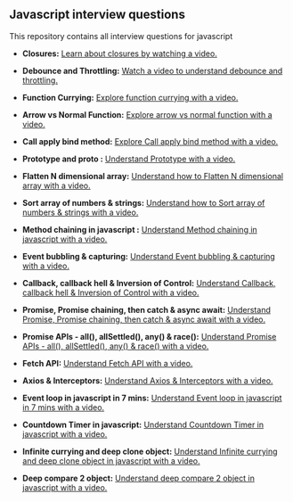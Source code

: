 ## Javascript interview questions

This repository contains all interview questions for javascript

- **Closures:** [Learn about closures by watching a video.](https://youtu.be/97BGPJyGKp4
)
- **Debounce and Throttling:** [Watch a video to understand debounce and throttling.](https://youtu.be/pkvXAM3uIZ8)
- **Function Currying:** [Explore function currying with a video.](https://youtu.be/L-hcNP65hM4)

- **Arrow vs Normal Function:** [Explore arrow vs normal function with a video.](https://youtu.be/EA7DOFFky1s)

- **Call apply bind method:** [Explore Call apply bind method with a video.](https://youtu.be/P4T5JpyOONo)

- **Prototype and __proto__ :** [Understand Prototype with a video.](https://youtu.be/ElXwmGrn1_A)

- **Flatten N dimensional array:** [Understand how to Flatten N dimensional array with a video.](https://youtu.be/GtiRvrrwak0)

- **Sort array of numbers & strings:** [Understand how to Sort array of numbers & strings with a video.](https://youtu.be/DYM0_1N0Awk)

- **Method chaining in javascript :** [Understand Method chaining in javascript with a video.](https://youtu.be/zm4blHpsr_0)

- **Event bubbling & capturing:** [Understand Event bubbling & capturing with a video.](https://youtu.be/LEaF0NF0kzg)

- **Callback, callback hell & Inversion of Control:** [Understand Callback, callback hell & Inversion of Control  with a video.](https://youtu.be/sC031jGzZnA)

- **Promise, Promise chaining, then catch & async await:** [Understand Promise, Promise chaining, then catch & async await with a video.](https://youtu.be/PkwJi-4bIKo)

- **Promise APIs - all(), allSettled(), any() & race():** [Understand Promise APIs - all(), allSettled(), any() & race() with a video.](https://youtu.be/AxfmqK_ZMXw)

- **Fetch API:** [Understand Fetch API with a video.](https://youtu.be/kLds3FJlNfg)

- **Axios & Interceptors:** [Understand Axios & Interceptors with a video.](https://youtu.be/w0OT89zQpqE)

- **Event loop in javascript in 7 mins:** [Understand Event loop in javascript in 7 mins with a video.](https://youtu.be/fBXlJjr5VQ4)

- **Countdown Timer in javascript:** [Understand Countdown Timer in javascript with a video.](https://youtu.be/SiAGWuv4C9c)

- **Infinite currying and deep clone object:** [Understand Infinite currying and deep clone object in javascript with a video.](https://youtu.be/OLJFSgAvAkk)

- **Deep compare 2 object:** [Understand deep compare 2 object in javascript with a video.](https://youtu.be/K15LoTIW02A)